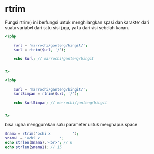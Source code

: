 # rtrim 
Fungsi rtrim() ini berfungsi untuk menghilangkan spasi dan karakter dari suatu variabel dari satu sisi juga, yaitu dari sisi sebelah kanan.

```php
<?php
    
    $url = 'marrochi/ganteng/bingit/';
    $url = rtrim($url, '/');

    echo $url; // marrochi/ganteng/bingit


?>
```

```php
<?php
    
    $url = 'marrochi/ganteng/bingit/';
    $urlSimpan = rtrim($url, '/');

    echo $urlSimpan; // marrochi/ganteng/bingit


?>
```

bisa jugha menggunakan satu  parameter untuk menghapus space

```php
$nama = rtrim('ochi x          ');
$nama1 = 'ochi x         ';
echo strlen($nama).'<br>'; // 6
echo strlen($nama1); // 15
```